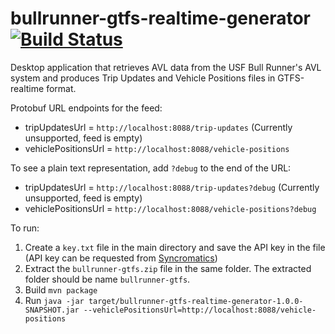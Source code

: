 bullrunner-gtfs-realtime-generator [![Build Status](https://travis-ci.org/CUTR-at-USF/bullrunner-gtfs-realtime-generator.svg?branch=master)](https://travis-ci.org/CUTR-at-USF/bullrunner-gtfs-realtime-generator)
==================================

Desktop application that retrieves AVL data from the USF Bull Runner's AVL system and produces Trip Updates and Vehicle Positions files in GTFS-realtime format.

Protobuf URL endpoints for the feed: 

* tripUpdatesUrl = `http://localhost:8088/trip-updates` (Currently unsupported, feed is empty)
* vehiclePositionsUrl = `http://localhost:8088/vehicle-positions`

To see a plain text representation, add `?debug` to the end of the URL:

* tripUpdatesUrl = `http://localhost:8088/trip-updates?debug` (Currently unsupported, feed is empty)
* vehiclePositionsUrl = `http://localhost:8088/vehicle-positions?debug`

To run: 
1. Create a `key.txt` file in the main directory and save the API key in the file (API key can be requested from [Syncromatics](http://gmvsyncromatics.com/contact/))
2. Extract the `bullrunner-gtfs.zip` file in the same folder. The extracted folder should be name `bullrunner-gtfs`.
3. Build `mvn package`
4. Run `java -jar target/bullrunner-gtfs-realtime-generator-1.0.0-SNAPSHOT.jar --vehiclePositionsUrl=http://localhost:8088/vehicle-positions`

